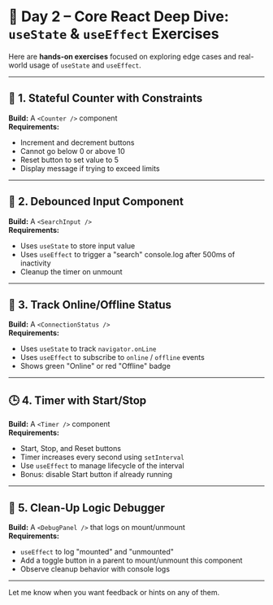 # 🚧 Day 2 – Core React Deep Dive: `useState` & `useEffect` Exercises

Here are **hands-on exercises** focused on exploring edge cases and real-world usage of `useState` and `useEffect`.

---

## 🧪 1. Stateful Counter with Constraints

**Build:** A `<Counter />` component  
**Requirements:**
- Increment and decrement buttons
- Cannot go below 0 or above 10
- Reset button to set value to 5
- Display message if trying to exceed limits

---

## 🔁 2. Debounced Input Component

**Build:** A `<SearchInput />`  
**Requirements:**
- Uses `useState` to store input value
- Uses `useEffect` to trigger a "search" console.log after 500ms of inactivity
- Cleanup the timer on unmount

---

## 📶 3. Track Online/Offline Status

**Build:** A `<ConnectionStatus />`  
**Requirements:**
- Uses `useState` to track `navigator.onLine`
- Uses `useEffect` to subscribe to `online` / `offline` events
- Shows green "Online" or red "Offline" badge

---

## 🕒 4. Timer with Start/Stop

**Build:** A `<Timer />` component  
**Requirements:**
- Start, Stop, and Reset buttons
- Timer increases every second using `setInterval`
- Use `useEffect` to manage lifecycle of the interval
- Bonus: disable Start button if already running

---

## 🧹 5. Clean-Up Logic Debugger

**Build:** A `<DebugPanel />` that logs on mount/unmount  
**Requirements:**
- `useEffect` to log "mounted" and "unmounted"
- Add a toggle button in a parent to mount/unmount this component
- Observe cleanup behavior with console logs

---

Let me know when you want feedback or hints on any of them.
